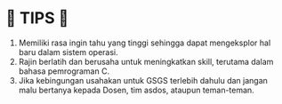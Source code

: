 # 📝 TIPS 📝

1. Memiliki rasa ingin tahu yang tinggi sehingga dapat mengeksplor hal baru dalam sistem operasi. <br>
2. Rajin berlatih dan berusaha untuk meningkatkan skill, terutama dalam bahasa pemrograman C. <br>
3. Jika kebingungan usahakan untuk GSGS terlebih dahulu dan jangan malu bertanya kepada Dosen, tim asdos, ataupun teman-teman.
